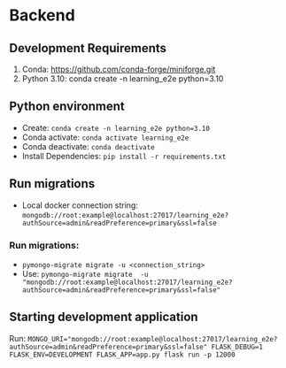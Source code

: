 # Backend

## Development Requirements
1. Conda: https://github.com/conda-forge/miniforge.git
2. Python 3.10: conda create -n learning_e2e python=3.10

## Python environment
* Create: `conda create -n learning_e2e python=3.10`
* Conda activate: `conda activate learning_e2e`
* Conda deactivate: `conda deactivate`
* Install Dependencies: `pip install -r requirements.txt`

## Run migrations
* Local docker connection string: `mongodb://root:example@localhost:27017/learning_e2e?authSource=admin&readPreference=primary&ssl=false`
### Run migrations: 
* `pymongo-migrate migrate -u <connection_string>`
* Use: `pymongo-migrate migrate  -u "mongodb://root:example@localhost:27017/learning_e2e?authSource=admin&readPreference=primary&ssl=false"`

## Starting development application
Run: `MONGO_URI="mongodb://root:example@localhost:27017/learning_e2e?authSource=admin&readPreference=primary&ssl=false" FLASK_DEBUG=1 FLASK_ENV=DEVELOPMENT FLASK_APP=app.py flask run -p 12000`

